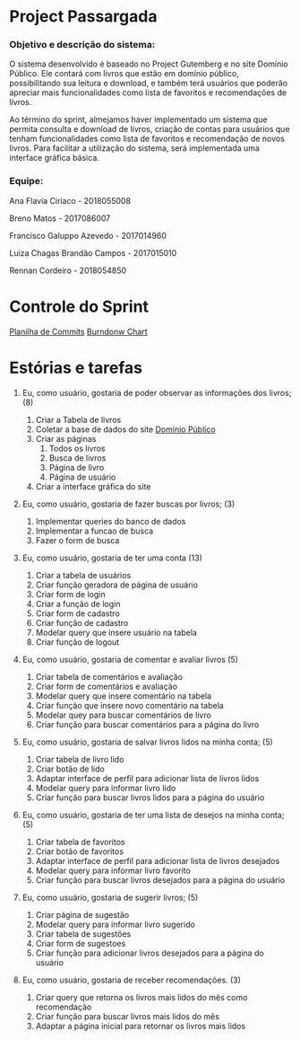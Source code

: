 # Project Passargada
### Objetivo e descrição do sistema:

O sistema desenvolvido é baseado no Project Gutemberg e no site Domínio Público. Ele contará com livros que estão em domínio público, possibilitando sua leitura e download, e também terá usuários que poderão apreciar mais funcionalidades como lista de favoritos e recomendações de livros.

Ao término do sprint, almejamos haver implementado um sistema que permita consulta e download de livros, criação de contas para usuários que tenham funcionalidades como lista de favoritos e recomendação de novos livros. Para facilitar a utilização do sistema, será implementada uma interface gráfica básica.

### Equipe:

Ana Flavia Ciríaco - 2018055008

Breno Matos - 2017086007

Francisco Galuppo Azevedo - 2017014960

Luiza Chagas Brandão Campos - 2017015010

Rennan Cordeiro - 2018054850

# Controle do Sprint


[Planilha de Commits](https://docs.google.com/spreadsheets/d/1thcQ9RHk4XSkCc5FZykp5Lb3o5-JKXV9LDxOl3-1imQ/edit?usp=sharing)
[Burndonw Chart](https://docs.google.com/spreadsheets/d/1thcQ9RHk4XSkCc5FZykp5Lb3o5-JKXV9LDxOl3-1imQ/edit#gid=242116657)


# Estórias e tarefas
1. Eu, como usuário, gostaria de poder observar as informações dos livros; (8)
    1. Criar a Tabela de livros
    1. Coletar a base de dados do site [Domínio Público](http://www.dominiopublico.gov.br)
    1. Criar as páginas
        1. Todos os livros
        1. Busca de livros
        1. Página de livro
        1. Página de usuário
   1. Criar a interface gráfica do site 

1. Eu, como usuário, gostaria de fazer buscas por livros; (3)
    1. Implementar queries do banco de dados
    1. Implementar a funcao de busca
    1. Fazer o form de busca

1. Eu, como usuário, gostaria de ter uma conta (13)
    1. Criar a tabela de usuários
    1. Criar função geradora de página de usuário
    1. Criar form de login
    1. Criar a função de login
    1. Criar form de cadastro
    1. Criar função de cadastro
    1. Modelar query que insere usuário na tabela
    1. Criar função de logout
    
1. Eu, como usuário, gostaria de comentar e avaliar livros (5)
    1. Criar tabela de comentários e avaliação    
    1. Criar form de comentários e avaliação
    1. Modelar query que insere comentário na tabela
    1. Criar função que insere novo comentário na tabela
    1. Modelar quey para buscar comentários de livro
    1. Criar função para buscar comentários para a página do livro

1. Eu, como usuário, gostaria de salvar livros lidos na minha conta; (5)
    1. Criar tabela de livro lido
    1. Criar botão de lido
    1. Adaptar interface de perfil para adicionar lista de livros lidos
    1. Modelar query para informar livro lido
    1. Criar função para buscar livros lidos para a página do usuário

1. Eu, como usuário, gostaria de ter uma lista de desejos na minha conta; (5)
    1. Criar tabela de favoritos
    1. Criar botão de favoritos
    1. Adaptar interface de perfil para adicionar lista de livros desejados
    1. Modelar query para informar livro favorito
    1. Criar função para buscar livros desejados para a página do usuário

1. Eu, como usuário, gostaria de sugerir livros; (5)
    1. Criar página de sugestão
    1. Modelar query para informar livro sugerido
    1. Criar tabela de sugestões
    1. Criar form de sugestoes
    1. Criar função para adicionar livros desejados para a página do usuário

1. Eu, como usuário, gostaria de receber recomendações. (3)
    1. Criar query que retorna os livros mais lidos do mês como recomendação
    1. Criar função para buscar livros mais lidos do mês
    1. Adaptar a página inicial para retornar os livros mais lidos
